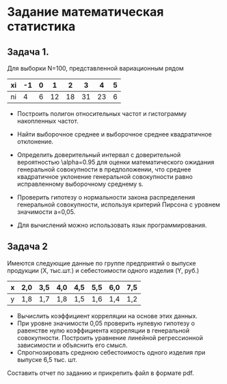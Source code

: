 # Задание математическая статистика

## Задача 1.

Для выборки N=100, представленной вариационным рядом

| xi | -1 | 0 | 1  | 2  | 3  | 4  | 5 |
|----|----|---|----|----|----|----|---|
| ni | 4  | 6 | 12 | 18 | 31 | 23 | 6 |

- Построить полигон относительных частот и гистограмму накопленных частот.

- Найти выборочное среднее и выборочное среднее квадратичное отклонение.

- Определить доверительный интервал с доверительной вероятностью \alpha=0.95 для оценки математического ожидания генеральной совокупности в предположении, что среднее квадратичное уклонение генеральной совокупности равно исправленному выборочному среднему s.

- Проверить гипотезу о нормальности закона распределения генеральной совокупности, используя критерий Пирсона с уровнем значимости a=0,05.

- Для вычислений можно использовать язык программирования.

## Задача 2

Имеются следующие данные по группе предприятий о выпуске продукции (X, тыс.шт.) и себестоимости одного изделия (Y, руб.)

| x | 2,0 | 3,5 | 4,0 | 4,5 | 5,5 | 6,0 | 7,5 |
|---|-----|-----|-----|-----|-----|-----|-----|
| y | 1,8 | 1,7 | 1,8 | 1,5 | 1,6 | 1,4 | 1,2 |

- Вычислить коэффициент корреляции на основе этих данных. 
- При уровне значимости 0,05 проверить нулевую гипотезу о равенстве нулю коэффициента корреляции в генеральной совокупности. Построить уравнение линейной регрессионной зависимости и объяснить его смысл. 
- Спрогнозировать среднюю себестоимость одного изделия при выпуске 6,5 тыс. шт.


Составить отчет по заданию и прикрепить файл в формате pdf.

